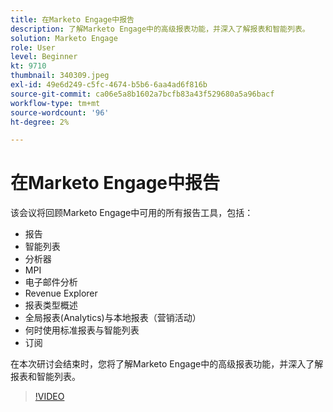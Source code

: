```yaml
---
title: 在Marketo Engage中报告
description: 了解Marketo Engage中的高级报表功能，并深入了解报表和智能列表。
solution: Marketo Engage
role: User
level: Beginner
kt: 9710
thumbnail: 340309.jpeg
exl-id: 49e6d249-c5fc-4674-b5b6-6aa4ad6f816b
source-git-commit: ca06e5a8b1602a7bcfb83a43f529680a5a96bacf
workflow-type: tm+mt
source-wordcount: '96'
ht-degree: 2%

---
```


# 在Marketo Engage中报告

该会议将回顾Marketo Engage中可用的所有报告工具，包括：

* 报告
* 智能列表
* 分析器
* MPI
* 电子邮件分析
* Revenue Explorer
* 报表类型概述
* 全局报表(Analytics)与本地报表（营销活动）
* 何时使用标准报表与智能列表
* 订阅

在本次研讨会结束时，您将了解Marketo Engage中的高级报表功能，并深入了解报表和智能列表。

>[!VIDEO](https://video.tv.adobe.com/v/340309/?quality=12&learn=on)
